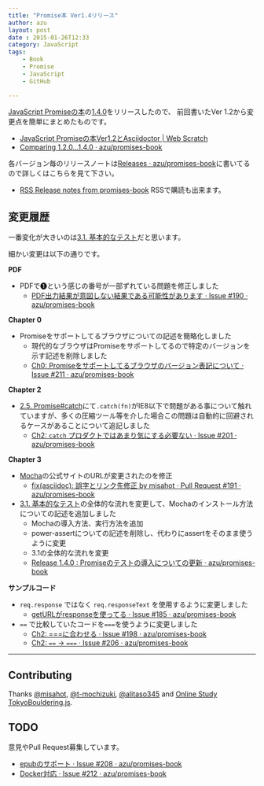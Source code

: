 ```yaml
---
title: "Promise本 Ver1.4リリース"
author: azu
layout: post
date : 2015-01-26T12:33
category: JavaScript
tags:
    - Book
    - Promise
    - JavaScript
    - GitHub

---
```


[JavaScript Promiseの本](http://azu.github.io/promises-book/ "JavaScript Promiseの本")の[1.4.0](https://github.com/azu/promises-book/releases/tag/1.4.0 "1.4.0")をリリースしたので、
前回書いたVer 1.2から変更点を簡単にまとめたものです。

- [JavaScript Promiseの本Ver1.2とAsciidoctor | Web Scratch](https://efcl.info/2014/08/19/promises-book-1.2.0/ "JavaScript Promiseの本Ver1.2とAsciidoctor | Web Scratch")
- [Comparing 1.2.0...1.4.0 · azu/promises-book](https://github.com/azu/promises-book/compare/1.2.0...1.4.0 "Comparing 1.2.0...1.4.0 · azu/promises-book")

各バージョン毎のリリースノートは[Releases · azu/promises-book](https://github.com/azu/promises-book/releases "Releases · azu/promises-book")に書いてるので詳しくはこちらを見て下さい。

- [RSS Release notes from promises-book](https://github.com/azu/promises-book/releases.atom "Release notes from promises-book") RSSで購読も出来ます。

## 変更履歴

一番変化が大きいのは[3.1. 基本的なテスト](http://azu.github.io/promises-book/#basic-tests "3.1. 基本的なテスト")だと思います。

細かい変更は以下の通りです。

**PDF**

- PDFで❶という感じの番号が一部ずれている問題を修正しました
	- [PDF出力結果が意図しない結果である可能性があります · Issue #190 · azu/promises-book](https://github.com/azu/promises-book/issues/190 "PDF出力結果が意図しない結果である可能性があります · Issue #190 · azu/promises-book")

**Chapter 0**

- Promiseをサポートしてるブラウザについての記述を簡略化しました
	- 現代的なブラウザはPromiseをサポートしてるので特定のバージョンを示す記述を削除しました
	- [Ch0: Promiseをサポートしてるブラウザのバージョン表記について · Issue #211 · azu/promises-book](https://github.com/azu/promises-book/issues/211 "Ch0: Promiseをサポートしてるブラウザのバージョン表記について · Issue #211 · azu/promises-book")

**Chapter 2**

- [2.5. Promise#catch](http://azu.github.io/promises-book/#ch2-promise-catch "2.5. Promise#catch")にて`.catch(fn)`がIE8以下で問題がある事について触れていますが、多くの圧縮ツール等を介した場合この問題は自動的に回避されるケースがあることについて追記しました
	- [Ch2: `catch` プロダクトではあまり気にする必要ない · Issue #201 · azu/promises-book](https://github.com/azu/promises-book/issues/201 "Ch2: `catch` プロダクトではあまり気にする必要ない · Issue #201 · azu/promises-book")

**Chapter 3**

- [Mocha](http://mochajs.org/ "Mocha")の公式サイトのURLが変更されたのを修正
	- [fix(asciidoc): 誤字とリンク先修正 by misahot · Pull Request #191 · azu/promises-book](https://github.com/azu/promises-book/pull/191 "fix(asciidoc): 誤字とリンク先修正 by misahot · Pull Request #191 · azu/promises-book")
- [3.1. 基本的なテスト](http://azu.github.io/promises-book/#basic-tests "3.1. 基本的なテスト")の全体的な流れを変更して、Mochaのインストール方法についての記述を追加しました
	- Mochaの導入方法、実行方法を追加
	- power-assertについての記述を削除し、代わりにassertをそのまま使うように変更
	- 3.1の全体的な流れを変更
	- [Release 1.4.0 : Promiseのテストの導入についての更新 · azu/promises-book](https://github.com/azu/promises-book/releases/tag/1.4.0 "Release 1.4.0 : Promiseのテストの導入についての更新 · azu/promises-book")

**サンプルコード**

- `req.response` ではなく `req.responseText` を使用するように変更しました
	- [getURLがresponseを使ってる · Issue #185 · azu/promises-book](https://github.com/azu/promises-book/issues/185 "getURLがresponseを使ってる · Issue #185 · azu/promises-book")
- `==` で比較していたコードを`===`を使うように変更しました
	- [Ch2: ===に合わせる · Issue #198 · azu/promises-book](https://github.com/azu/promises-book/issues/198 "Ch2: ===に合わせる · Issue #198 · azu/promises-book")
	- [Ch2: `==` -&gt; `===` · Issue #206 · azu/promises-book](https://github.com/azu/promises-book/issues/206 "Ch2: `==` -&gt; `===` · Issue #206 · azu/promises-book")

-----

## Contributing

Thanks [@misahot](https://github.com/misahot "misahot"), [@t-mochizuki](https://github.com/t-mochizuki "t-mochizuki"), [@alitaso345](https://twitter.com/alitaso345/status/502618230666846209 "@alitaso345") and [Online Study TokyoBouldering.js](http://lingr.com/room/tkbjs "Online Study TokyoBouldering.js").

## TODO

意見やPull Request募集しています。

- [epubのサポート · Issue #208 · azu/promises-book](https://github.com/azu/promises-book/issues/208)
- [Docker対応 · Issue #212 · azu/promises-book](https://github.com/azu/promises-book/issues/212)

